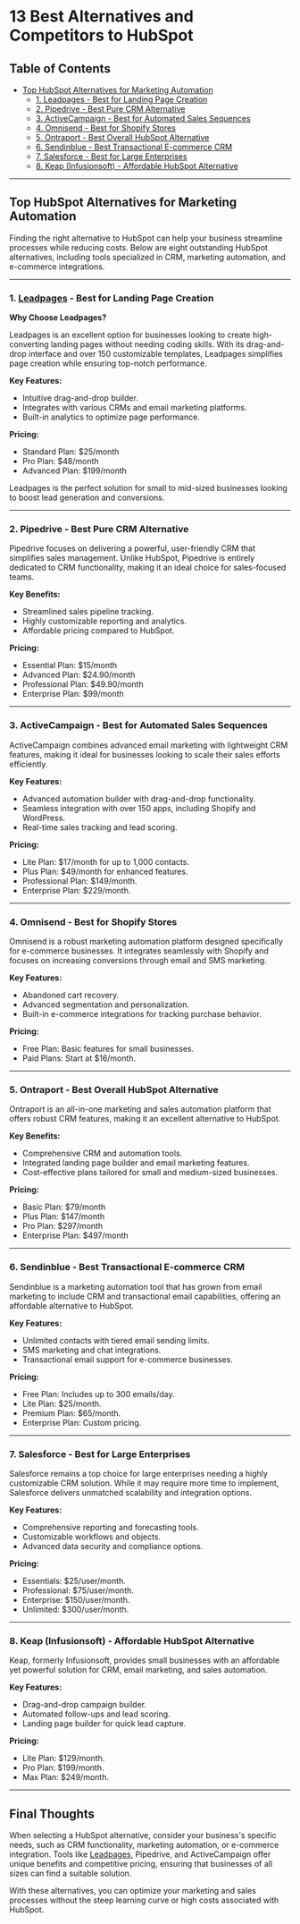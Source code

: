 # 13 Best Alternatives and Competitors to HubSpot

## Table of Contents
- [Top HubSpot Alternatives for Marketing Automation](#top-hubspot-alternatives-for-marketing-automation)
  - [1. Leadpages - Best for Landing Page Creation](#1-leadpages---best-for-landing-page-creation)
  - [2. Pipedrive - Best Pure CRM Alternative](#2-pipedrive---best-pure-crm-alternative)
  - [3. ActiveCampaign - Best for Automated Sales Sequences](#3-activecampaign---best-for-automated-sales-sequences)
  - [4. Omnisend - Best for Shopify Stores](#4-omnisend---best-for-shopify-stores)
  - [5. Ontraport - Best Overall HubSpot Alternative](#5-ontraport---best-overall-hubspot-alternative)
  - [6. Sendinblue - Best Transactional E-commerce CRM](#6-sendinblue---best-transactional-e-commerce-crm)
  - [7. Salesforce - Best for Large Enterprises](#7-salesforce---best-for-large-enterprises)
  - [8. Keap (Infusionsoft) - Affordable HubSpot Alternative](#8-keap-infusionsoft---affordable-hubspot-alternative)

---

## Top HubSpot Alternatives for Marketing Automation

Finding the right alternative to HubSpot can help your business streamline processes while reducing costs. Below are eight outstanding HubSpot alternatives, including tools specialized in CRM, marketing automation, and e-commerce integrations.

---

### 1. [Leadpages](https://bit.ly/LEadPages) - Best for Landing Page Creation

**Why Choose Leadpages?**

Leadpages is an excellent option for businesses looking to create high-converting landing pages without needing coding skills. With its drag-and-drop interface and over 150 customizable templates, Leadpages simplifies page creation while ensuring top-notch performance.

**Key Features:**
- Intuitive drag-and-drop builder.
- Integrates with various CRMs and email marketing platforms.
- Built-in analytics to optimize page performance.

**Pricing:**
- Standard Plan: $25/month
- Pro Plan: $48/month
- Advanced Plan: $199/month

Leadpages is the perfect solution for small to mid-sized businesses looking to boost lead generation and conversions.

---

### 2. Pipedrive - Best Pure CRM Alternative

Pipedrive focuses on delivering a powerful, user-friendly CRM that simplifies sales management. Unlike HubSpot, Pipedrive is entirely dedicated to CRM functionality, making it an ideal choice for sales-focused teams.

**Key Benefits:**
- Streamlined sales pipeline tracking.
- Highly customizable reporting and analytics.
- Affordable pricing compared to HubSpot.

**Pricing:**
- Essential Plan: $15/month
- Advanced Plan: $24.90/month
- Professional Plan: $49.90/month
- Enterprise Plan: $99/month

---

### 3. ActiveCampaign - Best for Automated Sales Sequences

ActiveCampaign combines advanced email marketing with lightweight CRM features, making it ideal for businesses looking to scale their sales efforts efficiently.

**Key Features:**
- Advanced automation builder with drag-and-drop functionality.
- Seamless integration with over 150 apps, including Shopify and WordPress.
- Real-time sales tracking and lead scoring.

**Pricing:**
- Lite Plan: $17/month for up to 1,000 contacts.
- Plus Plan: $49/month for enhanced features.
- Professional Plan: $149/month.
- Enterprise Plan: $229/month.

---

### 4. Omnisend - Best for Shopify Stores

Omnisend is a robust marketing automation platform designed specifically for e-commerce businesses. It integrates seamlessly with Shopify and focuses on increasing conversions through email and SMS marketing.

**Key Features:**
- Abandoned cart recovery.
- Advanced segmentation and personalization.
- Built-in e-commerce integrations for tracking purchase behavior.

**Pricing:**
- Free Plan: Basic features for small businesses.
- Paid Plans: Start at $16/month.

---

### 5. Ontraport - Best Overall HubSpot Alternative

Ontraport is an all-in-one marketing and sales automation platform that offers robust CRM features, making it an excellent alternative to HubSpot.

**Key Benefits:**
- Comprehensive CRM and automation tools.
- Integrated landing page builder and email marketing features.
- Cost-effective plans tailored for small and medium-sized businesses.

**Pricing:**
- Basic Plan: $79/month
- Plus Plan: $147/month
- Pro Plan: $297/month
- Enterprise Plan: $497/month

---

### 6. Sendinblue - Best Transactional E-commerce CRM

Sendinblue is a marketing automation tool that has grown from email marketing to include CRM and transactional email capabilities, offering an affordable alternative to HubSpot.

**Key Features:**
- Unlimited contacts with tiered email sending limits.
- SMS marketing and chat integrations.
- Transactional email support for e-commerce businesses.

**Pricing:**
- Free Plan: Includes up to 300 emails/day.
- Lite Plan: $25/month.
- Premium Plan: $65/month.
- Enterprise Plan: Custom pricing.

---

### 7. Salesforce - Best for Large Enterprises

Salesforce remains a top choice for large enterprises needing a highly customizable CRM solution. While it may require more time to implement, Salesforce delivers unmatched scalability and integration options.

**Key Features:**
- Comprehensive reporting and forecasting tools.
- Customizable workflows and objects.
- Advanced data security and compliance options.

**Pricing:**
- Essentials: $25/user/month.
- Professional: $75/user/month.
- Enterprise: $150/user/month.
- Unlimited: $300/user/month.

---

### 8. Keap (Infusionsoft) - Affordable HubSpot Alternative

Keap, formerly Infusionsoft, provides small businesses with an affordable yet powerful solution for CRM, email marketing, and sales automation.

**Key Features:**
- Drag-and-drop campaign builder.
- Automated follow-ups and lead scoring.
- Landing page builder for quick lead capture.

**Pricing:**
- Lite Plan: $129/month.
- Pro Plan: $199/month.
- Max Plan: $249/month.

---

## Final Thoughts

When selecting a HubSpot alternative, consider your business's specific needs, such as CRM functionality, marketing automation, or e-commerce integration. Tools like [Leadpages](https://bit.ly/LEadPages), Pipedrive, and ActiveCampaign offer unique benefits and competitive pricing, ensuring that businesses of all sizes can find a suitable solution.

With these alternatives, you can optimize your marketing and sales processes without the steep learning curve or high costs associated with HubSpot.
